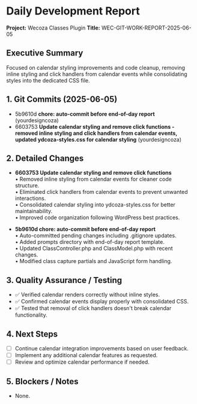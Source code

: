 # Daily Development Report
  
**Project:** Wecoza Classes Plugin
**Title:** WEC-GIT-WORK-REPORT-2025-06-05

## Executive Summary
Focused on calendar styling improvements and code cleanup, removing inline styling and click handlers from calendar events while consolidating styles into the dedicated CSS file.

## 1. Git Commits (2025-06-05)
- 5b9610d  **chore: auto-commit before end-of-day report**  (yourdesigncoza)
- 6603753  **Update calendar styling and remove click functions - removed inline styling and click handlers from calendar events, updated ydcoza-styles.css for calendar styling**  (yourdesigncoza)

## 2. Detailed Changes
- **6603753  Update calendar styling and remove click functions**  
  • Removed inline styling from calendar events for cleaner code structure.  
  • Eliminated click handlers from calendar events to prevent unwanted interactions.  
  • Consolidated calendar styling into ydcoza-styles.css for better maintainability.  
  • Improved code organization following WordPress best practices.

- **5b9610d  chore: auto-commit before end-of-day report**  
  • Auto-committed pending changes including .gitignore updates.  
  • Added prompts directory with end-of-day report template.  
  • Updated ClassController.php and ClassModel.php with recent changes.  
  • Modified class capture partials and JavaScript form handling.

## 3. Quality Assurance / Testing
- ✅ Verified calendar renders correctly without inline styles.  
- ✅ Confirmed calendar events display properly with consolidated CSS.  
- ✅ Tested that removal of click handlers doesn't break calendar functionality.

## 4. Next Steps
- [ ] Continue calendar integration improvements based on user feedback.  
- [ ] Implement any additional calendar features as requested.  
- [ ] Review and optimize calendar performance if needed.

## 5. Blockers / Notes
- None.
